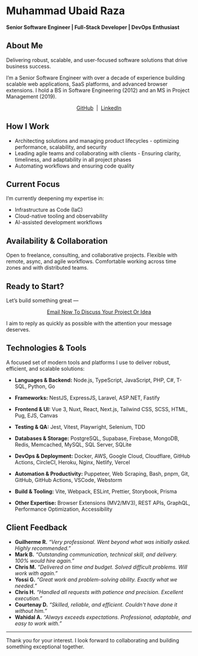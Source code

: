 # Muhammad Ubaid Raza

**Senior Software Engineer | Full-Stack Developer | DevOps Enthusiast**

## About Me

Delivering robust, scalable, and user-focused software solutions that drive business success.

I’m a Senior Software Engineer with over a decade of experience building scalable web applications, SaaS platforms, and advanced browser extensions. I hold a BS in Software Engineering (2012) and an MS in Project Management (2019).

<div style="text-align:center;">
<a href="https://github.com/mubaidr">GitHub</a> &nbsp;|&nbsp; <a href="https://www.linkedin.com/in/mubaidr">LinkedIn</a>
</div>

## How I Work

- Architecting solutions and managing product lifecycles - optimizing performance, scalability, and security
- Leading agile teams and collaborating with clients - Ensuring clarity, timeliness, and adaptability in all project phases
- Automating workflows and ensuring code quality

## Current Focus

I’m currently deepening my expertise in:

- Infrastructure as Code (IaC)
- Cloud-native tooling and observability
- AI-assisted development workflows

## Availability & Collaboration

Open to freelance, consulting, and collaborative projects. Flexible with remote, async, and agile workflows. Comfortable working across time zones and with distributed teams.

## Ready to Start?

Let’s build something great —

<div style="text-align:center;">
<a href="mailto:mubaidr@gmail.com">Email Now To Discuss Your Project Or Idea</a>
</div>

I aim to reply as quickly as possible with the attention your message deserves.

## Technologies & Tools

A focused set of modern tools and platforms I use to deliver robust, efficient, and scalable solutions:

- **Languages & Backend:**
Node.js, TypeScript, JavaScript, PHP, C#, T-SQL, Python, Go

- **Frameworks:**
NestJS, ExpressJS, Laravel, ASP.NET, Fastify

- **Frontend & UI:**
Vue 3, Nuxt, React, Next.js, Tailwind CSS, SCSS, HTML, Pug, EJS, Canvas

- **Testing & QA:**
Jest, Vitest, Playwright, Selenium, TDD

- **Databases & Storage:**
PostgreSQL, Supabase, Firebase, MongoDB, Redis, Memcached, MySQL, SQL Server, SQLite

- **DevOps & Deployment:**
Docker, AWS, Google Cloud, Cloudflare, GitHub Actions, CircleCI, Heroku, Nginx, Netlify, Vercel

- **Automation & Productivity:**
Puppeteer, Web Scraping, Bash, pnpm, Git, GitHub, GitHub Actions, VSCode, Webstorm

- **Build & Tooling:**
Vite, Webpack, ESLint, Prettier, Storybook, Prisma

- **Other Expertise:**
Browser Extensions (MV2/MV3), REST APIs, GraphQL, Performance Optimization, Accessibility

## Client Feedback

- **Guilherme R.**
_“Very professional. Went beyond what was initially asked. Highly recommended.”_
- **Mark B.**
_“Outstanding communication, technical skill, and delivery. 100% would hire again.”_
- **Chris M.**
_“Delivered on time and budget. Solved difficult problems. Will work with again.”_
- **Yossi G.**
_“Great work and problem-solving ability. Exactly what we needed.”_
- **Chris H.**
_“Handled all requests with patience and precision. Excellent execution.”_
- **Courtenay D.**
_“Skilled, reliable, and efficient. Couldn't have done it without him.”_
- **Wahidal A.**
_“Always exceeds expectations. Professional, adaptable, and easy to work with.”_

---

Thank you for your interest. I look forward to collaborating and building something exceptional together.
